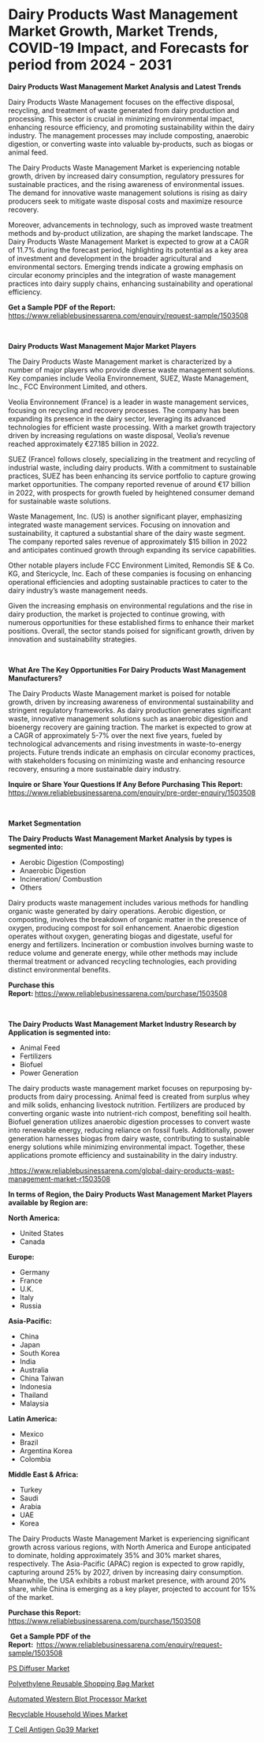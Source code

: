 <p><h1>Dairy Products Wast Management Market Growth, Market Trends, COVID-19 Impact, and Forecasts for period from 2024 - 2031</h1></p><p><strong>Dairy Products Wast Management Market Analysis and Latest Trends</strong></p>
<p><p>Dairy Products Waste Management focuses on the effective disposal, recycling, and treatment of waste generated from dairy production and processing. This sector is crucial in minimizing environmental impact, enhancing resource efficiency, and promoting sustainability within the dairy industry. The management processes may include composting, anaerobic digestion, or converting waste into valuable by-products, such as biogas or animal feed. </p><p>The Dairy Products Waste Management Market is experiencing notable growth, driven by increased dairy consumption, regulatory pressures for sustainable practices, and the rising awareness of environmental issues. The demand for innovative waste management solutions is rising as dairy producers seek to mitigate waste disposal costs and maximize resource recovery. </p><p>Moreover, advancements in technology, such as improved waste treatment methods and by-product utilization, are shaping the market landscape. The Dairy Products Waste Management Market is expected to grow at a CAGR of 11.7% during the forecast period, highlighting its potential as a key area of investment and development in the broader agricultural and environmental sectors. Emerging trends indicate a growing emphasis on circular economy principles and the integration of waste management practices into dairy supply chains, enhancing sustainability and operational efficiency.</p></p>
<p><strong>Get a Sample PDF of the Report:&nbsp;</strong> <a href="https://www.reliablebusinessarena.com/enquiry/request-sample/1503508?utm_campaign=1290&utm_medium=2&utm_source=Github&utm_content=ia&utm_term=27092024&utm_id=dairy-products-wast-management">https://www.reliablebusinessarena.com/enquiry/request-sample/1503508</a></p>
<p>&nbsp;</p>
<p><strong>Dairy Products Wast Management Major Market Players</strong></p>
<p><p>The Dairy Products Waste Management market is characterized by a number of major players who provide diverse waste management solutions. Key companies include Veolia Environnement, SUEZ, Waste Management, Inc., FCC Environment Limited, and others.</p><p>Veolia Environnement (France) is a leader in waste management services, focusing on recycling and recovery processes. The company has been expanding its presence in the dairy sector, leveraging its advanced technologies for efficient waste processing. With a market growth trajectory driven by increasing regulations on waste disposal, Veolia’s revenue reached approximately €27.185 billion in 2022.</p><p>SUEZ (France) follows closely, specializing in the treatment and recycling of industrial waste, including dairy products. With a commitment to sustainable practices, SUEZ has been enhancing its service portfolio to capture growing market opportunities. The company reported revenue of around €17 billion in 2022, with prospects for growth fueled by heightened consumer demand for sustainable waste solutions.</p><p>Waste Management, Inc. (US) is another significant player, emphasizing integrated waste management services. Focusing on innovation and sustainability, it captured a substantial share of the dairy waste segment. The company reported sales revenue of approximately $15 billion in 2022 and anticipates continued growth through expanding its service capabilities.</p><p>Other notable players include FCC Environment Limited, Remondis SE & Co. KG, and Stericycle, Inc. Each of these companies is focusing on enhancing operational efficiencies and adopting sustainable practices to cater to the dairy industry’s waste management needs. </p><p>Given the increasing emphasis on environmental regulations and the rise in dairy production, the market is projected to continue growing, with numerous opportunities for these established firms to enhance their market positions. Overall, the sector stands poised for significant growth, driven by innovation and sustainability strategies.</p></p>
<p>&nbsp;</p>
<p><strong>What Are The Key Opportunities For Dairy Products Wast Management Manufacturers?</strong></p>
<p><p>The Dairy Products Waste Management market is poised for notable growth, driven by increasing awareness of environmental sustainability and stringent regulatory frameworks. As dairy production generates significant waste, innovative management solutions such as anaerobic digestion and bioenergy recovery are gaining traction. The market is expected to grow at a CAGR of approximately 5-7% over the next five years, fueled by technological advancements and rising investments in waste-to-energy projects. Future trends indicate an emphasis on circular economy practices, with stakeholders focusing on minimizing waste and enhancing resource recovery, ensuring a more sustainable dairy industry.</p></p>
<p><strong>Inquire or Share Your Questions If Any Before Purchasing This Report:</strong> <a href="https://www.reliablebusinessarena.com/enquiry/pre-order-enquiry/1503508?utm_campaign=1290&utm_medium=2&utm_source=Github&utm_content=ia&utm_term=27092024&utm_id=dairy-products-wast-management">https://www.reliablebusinessarena.com/enquiry/pre-order-enquiry/1503508</a></p>
<p>&nbsp;</p>
<p><strong>Market Segmentation</strong></p>
<p><strong>The Dairy Products Wast Management Market Analysis by types is segmented into:</strong></p>
<p><ul><li>Aerobic Digestion (Composting)</li><li>Anaerobic Digestion</li><li>Incineration/ Combustion</li><li>Others</li></ul></p>
<p><p>Dairy products waste management includes various methods for handling organic waste generated by dairy operations. Aerobic digestion, or composting, involves the breakdown of organic matter in the presence of oxygen, producing compost for soil enhancement. Anaerobic digestion operates without oxygen, generating biogas and digestate, useful for energy and fertilizers. Incineration or combustion involves burning waste to reduce volume and generate energy, while other methods may include thermal treatment or advanced recycling technologies, each providing distinct environmental benefits.</p></p>
<p><strong>Purchase this Report:&nbsp;</strong><a href="https://www.reliablebusinessarena.com/purchase/1503508?utm_campaign=1290&utm_medium=2&utm_source=Github&utm_content=ia&utm_term=27092024&utm_id=dairy-products-wast-management">https://www.reliablebusinessarena.com/purchase/1503508</a></p>
<p>&nbsp;</p>
<p><strong>The Dairy Products Wast Management Market Industry Research by Application is segmented into:</strong></p>
<p><ul><li>Animal Feed</li><li>Fertilizers</li><li>Biofuel</li><li>Power Generation</li></ul></p>
<p><p>The dairy products waste management market focuses on repurposing by-products from dairy processing. Animal feed is created from surplus whey and milk solids, enhancing livestock nutrition. Fertilizers are produced by converting organic waste into nutrient-rich compost, benefiting soil health. Biofuel generation utilizes anaerobic digestion processes to convert waste into renewable energy, reducing reliance on fossil fuels. Additionally, power generation harnesses biogas from dairy waste, contributing to sustainable energy solutions while minimizing environmental impact. Together, these applications promote efficiency and sustainability in the dairy industry.</p></p>
<p><a href="https://www.reliablebusinessarena.com/global-dairy-products-wast-management-market-r1503508?utm_campaign=1290&utm_medium=2&utm_source=Github&utm_content=ia&utm_term=27092024&utm_id=dairy-products-wast-management">&nbsp;https://www.reliablebusinessarena.com/global-dairy-products-wast-management-market-r1503508</a></p>
<p><strong>In terms of Region, the Dairy Products Wast Management Market Players available by Region are:</strong></p>
<p>
    <p> <strong> North America: </strong>
        <ul>
            <li>United States</li>
            <li>Canada</li>
        </ul>
        </p> 
    <p> <strong> Europe: </strong>
        <ul>
            <li>Germany</li>
            <li>France</li>
            <li>U.K.</li>
            <li>Italy</li>
            <li>Russia</li>
        </ul>
        </p> 
    <p> <strong> Asia-Pacific: </strong>
        <ul>
            <li>China</li>
            <li>Japan</li>
            <li>South Korea</li>
            <li>India</li>
            <li>Australia</li>
            <li>China Taiwan</li>
            <li>Indonesia</li>
            <li>Thailand</li>
            <li>Malaysia</li>
        </ul>
        </p> 
    <p> <strong> Latin America: </strong>
        <ul>
            <li>Mexico</li>
            <li>Brazil</li>
            <li>Argentina Korea</li>
            <li>Colombia</li>
        </ul>
        </p> 
    <p> <strong> Middle East & Africa: </strong>
        <ul>
            <li>Turkey</li>
            <li>Saudi</li>
            <li>Arabia</li>
            <li>UAE</li>
            <li>Korea</li>
        </ul>
    </p>
    </p>
<p><p>The Dairy Products Waste Management Market is experiencing significant growth across various regions, with North America and Europe anticipated to dominate, holding approximately 35% and 30% market shares, respectively. The Asia-Pacific (APAC) region is expected to grow rapidly, capturing around 25% by 2027, driven by increasing dairy consumption. Meanwhile, the USA exhibits a robust market presence, with around 20% share, while China is emerging as a key player, projected to account for 15% of the market.</p></p>
<p><strong>Purchase this Report: </strong><a href="https://www.reliablebusinessarena.com/purchase/1503508?utm_campaign=1290&utm_medium=2&utm_source=Github&utm_content=ia&utm_term=27092024&utm_id=dairy-products-wast-management">https://www.reliablebusinessarena.com/purchase/1503508</a></p>
<p>&nbsp;<strong>Get a Sample PDF of the Report:&nbsp;&nbsp;</strong><a href="https://www.reliablebusinessarena.com/enquiry/request-sample/1503508?utm_campaign=1290&utm_medium=2&utm_source=Github&utm_content=ia&utm_term=27092024&utm_id=dairy-products-wast-management">https://www.reliablebusinessarena.com/enquiry/request-sample/1503508</a></p>
<p><strong></strong></p>
<p><p><a href="https://www.linkedin.com/pulse/market-leaders-laggards-global-ps-diffuser-trends-forecast-ntvue?trackingId=4Lz9CZzoQv6If1R7%2Bg2RLQ%3D%3D&utm_campaign=1290&utm_medium=2&utm_source=Github&utm_content=ia&utm_term=27092024&utm_id=dairy-products-wast-management">PS Diffuser Market</a></p><p><a href="https://issuu.com/reportprime-2/docs/polyethylene-reusable-shopping-bag-_fcf019a5375c68?utm_campaign=1290&utm_medium=2&utm_source=Github&utm_content=ia&utm_term=27092024&utm_id=dairy-products-wast-management">Polyethylene Reusable Shopping Bag Market</a></p><p><a href="https://www.linkedin.com/pulse/what-growth-drivers-automated-western-blot-processor-u8exe?trackingId=qVvS7AYlTfyyHHRucLW3Mg%3D%3D&utm_campaign=1290&utm_medium=2&utm_source=Github&utm_content=ia&utm_term=27092024&utm_id=dairy-products-wast-management">Automated Western Blot Processor Market</a></p><p><a href="https://issuu.com/reportprime-2/docs/recyclable-household-wipes-market-s_c8ed7a8fa76aef?utm_campaign=1290&utm_medium=2&utm_source=Github&utm_content=ia&utm_term=27092024&utm_id=dairy-products-wast-management">Recyclable Household Wipes Market</a></p><p><a href="https://github.com/lylyparadise/Market-Research-Report-List-5/blob/main/t-cell-antigen-gp39-market.md?utm_campaign=1290&utm_medium=2&utm_source=Github&utm_content=ia&utm_term=27092024&utm_id=dairy-products-wast-management">T Cell Antigen Gp39 Market</a></p></p>